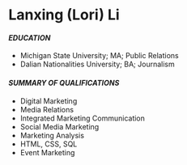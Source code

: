 # Lanxing (Lori) Li  

#### _**EDUCATION**_  
* Michigan State University; MA; Public Relations  
* Dalian Nationalities University; BA; Journalism  

#### _**SUMMARY OF QUALIFICATIONS**_   
* Digital Marketing  
* Media Relations  
* Integrated Marketing Communication  
* Social Media Marketing  
* Marketing Analysis  
* HTML, CSS, SQL  
* Event Marketing

